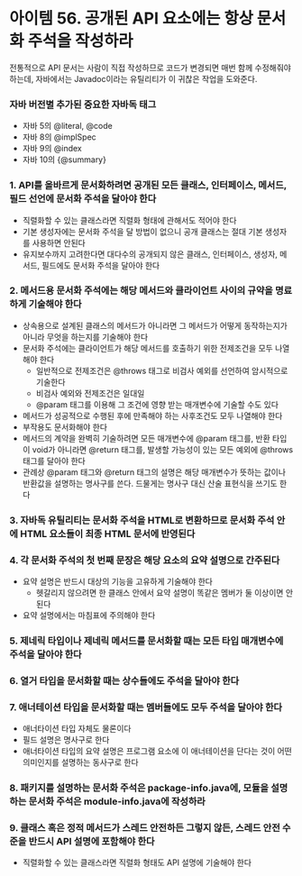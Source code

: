 # 아이템 56. 공개된 API 요소에는 항상 문서화 주석을 작성하라

전통적으로 API 문서는 사람이 직접 작성하므로 코드가 변경되면 매번 함께 수정해줘야 하는데, 자바에서는 Javadoc이라는 유틸리티가 이 귀찮은 작업을 도와준다.

### 자바 버전별 추가된 중요한 자바독 태그

- 자바 5의 @literal, @code
- 자바 8의 @implSpec
- 자바 9의 @index
- 자바 10의 {@summary}

### 1. API를 올바르게 문서화하려면 공개된 모든 클래스, 인터페이스, 메서드, 필드 선언에 문서화 주석을 달아야 한다

- 직렬화할 수 있는 클래스라면 직렬화 형태에 관해서도 적어야 한다
- 기본 생성자에는 문서화 주석을 달 방법이 없으니 공개 클래스는 절대 기본 생성자를 사용하면 안된다
- 유지보수까지 고려한다면 대다수의 공개되지 않은 클래스, 인터페이스, 생성자, 메서드, 필드에도 문서화 주석을 달아야 한다

### 2. 메서드용 문서화 주석에는 해당 메서드와 클라이언트 사이의 규약을 명료하게 기술해야 한다

- 상속용으로 설계된 클래스의 메서드가 아니라면 그 메서드가 어떻게 동작하는지가 아니라 무엇을 하는지를 기술해야 한다
- 문서화 주석에는 클라이언트가 해당 메서드를 호출하기 위한 전제조건을 모두 나열해야 한다
    - 일반적으로 전제조건은 @throws 태그로 비검사 예외를 선언하여 암시적으로 기술한다
    - 비검사 예외와 전제조건은 일대일
    - @param 태그를 이용해 그 조건에 영향 받는 매개변수에 기술할 수도 있다
- 메서드가 성공적으로 수행된 후에 만족해야 하는 사후조건도 모두 나열해야 한다
- 부작용도 문서화해야 한다
- 메서드의 계약을 완벽히 기술하려면 모든 매개변수에 @param 태그를, 반환 타입이 void가 아니라면 @return 태그를, 발생할 가능성이 있는 모든 예외에 @throws 태그를 달아야 한다
- 관례상 @param 태그와 @return 태그의 설명은 해당 매개변수가 뜻하는 값이나 반환값을 설명하는 명사구를 쓴다. 드물게는 명사구 대신 산술 표현식을 쓰기도 한다

### 3. 자바독 유틸리티는 문서화 주석을 HTML로 변환하므로 문서화 주석 안에 HTML 요소들이 최종 HTML 문서에 반영된다

### 4. 각 문서화 주석의 첫 번째 문장은 해당 요소의 요약 설명으로 간주된다

- 요약 설명은 반드시 대상의 기능을 고유하게 기술해야 한다
    - 헷갈리지 않으려면 한 클래스 안에서 요약 설명이 똑같은 멤버가 둘 이상이면 안 된다
- 요약 설명에서는 마침표에 주의해야 한다

### 5. 제네릭 타입이나 제네릭 메서드를 문서화할 때는 모든 타입 매개변수에 주석을 달아야 한다

### 6. 열거 타입을 문서화할 때는 상수들에도 주석을 달아야 한다

### 7. 애너테이션 타입을 문서화할 때는 멤버들에도 모두 주석을 달아야 한다

- 애너타이션 타입 자체도 물론이다
- 필드 설명은 명사구로 한다
- 애너타이션 타입의 요약 설명은 프로그램 요소에 이 애너테이션을 단다는 것이 어떤 의미인지를 설명하는 동사구로 한다

### 8. 패키지를 설명하는 문서화 주석은 package-info.java에, 모듈을 설명하는 문서화 주석은 module-info.java에 작성하라

### 9. 클래스 혹은 정적 메서드가 스레드 안전하든 그렇지 않든, 스레드 안전 수준을 반드시 API 설명에 포함해야 한다

- 직렬화할 수 있는 클래스라면 직렬화 형태도 API 설명에 기술해야 한다